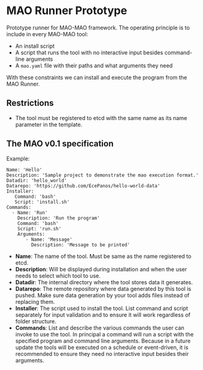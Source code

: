 # MAO Runner Prototype

Prototype runner for MAO-MAO framework. The operating principle is to include
in every MAO-MAO tool:
- An install script
- A script that runs the tool with no interactive input besides command-line arguments
- A `mao.yaml` file with their paths and what arguments they need

With these constraints we can install and execute the program from the
MAO Runner.

## Restrictions

- The tool must be registered to etcd with the same name as its name parameter in the template.

## The MAO v0.1 specification
Example:

```
Name: 'Hello'
Description: 'Sample project to demonstrate the mao execution format.'
Datadir: 'hello_world'
Datarepo: 'https://github.com/EcePanos/hello-world-data'
Installer:
   Command: 'bash'
   Script: 'install.sh'
Commands:
  - Name: 'Run'
    Description: 'Run the program'
    Command: 'bash'
    Script: 'run.sh'
    Arguments:
       - Name: 'Message'
         Description: 'Message to be printed'
```
- **Name**: The name of the tool. Must be same as the name registered to etcd.
- **Description**: Will be displayed during installation and when the user needs to select which tool to use.
- **Datadir**: The internal directory where the tool stores data it generates.
- **Datarepo**: The remote repository where data generated by this tool is pushed. Make sure data generation by your tool adds files instead of replacing them.
- **Installer**: The script used to install the tool. List command and script separately for input validation and to ensure it will work regardless of folder structure.
- **Commands**: List and describe the various commands the user can invoke to use the tool. In principal a command will run a script with the specified program and command line arguments. Because in a future update the tools will be executed on a schedule or event-driven, it is recommended to ensure they need no interactive input besides their arguments.
